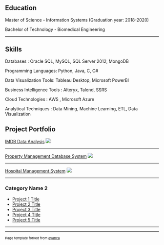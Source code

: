 ## Education
Master of Science - Information Systems  (Graduation year: 2018-2020)

Bachelor of Technology - Biomedical Engineering 

---

## Skills 
Databases :                     Oracle SQL, MySQL, SQL Server 2012, MongoDB

Programming Languages:          Python, Java, C, C#

Data Visualization Tools:       Tableau Desktop, Microsoft PowerBI

Business Intelligence Tools :   Alteryx, Talend, SSRS

Cloud Technologies :            AWS , Microsoft Azure

Analytical Techniques :         Data Mining, Machine Learning, ETL, Data Visualization


## Project Portfolio 

[IMDB Data Analysis](/sample_page)
<img src="images/dummy_thumbnail.jpg?raw=true"/>

---
[Property Management Database System](/pdf/sample_presentation.pdf)
<img src="images/dummy_thumbnail.jpg?raw=true"/>

---
[Hospital Management System](http://example.com/)
<img src="images/dummy_thumbnail.jpg?raw=true"/>

---

### Category Name 2

- [Project 1 Title](http://example.com/)
- [Project 2 Title](http://example.com/)
- [Project 3 Title](http://example.com/)
- [Project 4 Title](http://example.com/)
- [Project 5 Title](http://example.com/)

---




---
<p style="font-size:11px">Page template forked from <a href="https://github.com/evanca/quick-portfolio">evanca</a></p>
<!-- Remove above link if you don't want to attibute -->
